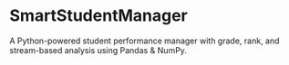 # SmartStudentManager
A Python-powered student performance manager with grade, rank, and stream-based analysis using Pandas &amp; NumPy.
